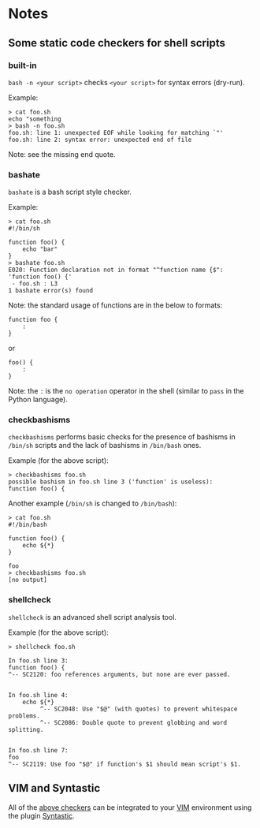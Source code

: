 # Notes
## Some static code checkers for shell scripts
### built-in
`bash -n <your script>` checks `<your script>` for syntax errors (dry-run).

Example:

    > cat foo.sh
    echo "something
    > bash -n foo.sh
    foo.sh: line 1: unexpected EOF while looking for matching `"'
    foo.sh: line 2: syntax error: unexpected end of file

Note: see the missing end quote.


### bashate
`bashate` is a bash script style checker.

Example:

    > cat foo.sh
    #!/bin/sh

    function foo() {
        echo "bar"
    }
    > bashate foo.sh
    E020: Function declaration not in format "^function name {$":
    'function foo() {'
     - foo.sh : L3
    1 bashate error(s) found

Note: the standard usage of functions are in the below to formats:

    function foo {
        :
    }

or

    foo() {
        :
    }

Note: the `:` is the `no operation` operator in the shell (similar to
`pass` in the Python language).


### checkbashisms
`checkbashisms` performs basic checks for the presence of bashisms
in `/bin/sh` scripts and the lack of bashisms in `/bin/bash` ones.

Example (for the above script):

    > checkbashisms foo.sh
    possible bashism in foo.sh line 3 ('function' is useless):
    function foo() {

Another example (`/bin/sh` is changed to `/bin/bash`):

    > cat foo.sh
    #!/bin/bash

    function foo() {
        echo ${*}
    }

    foo
    > checkbashisms foo.sh
    [no output]


### shellcheck
`shellcheck` is an advanced shell script analysis tool.

Example (for the above script):

    > shellcheck foo.sh
    
    In foo.sh line 3:
    function foo() {
    ^-- SC2120: foo references arguments, but none are ever passed.
    
    
    In foo.sh line 4:
        echo ${*}
             ^-- SC2048: Use "$@" (with quotes) to prevent whitespace problems.
             ^-- SC2086: Double quote to prevent globbing and word splitting.
    
    
    In foo.sh line 7:
    foo
    ^-- SC2119: Use foo "$@" if function's $1 should mean script's $1.

## VIM and Syntastic
All of the [above checkers](https://github.com/vim-syntastic/syntastic/tree/master/syntax_checkers/sh)
can be integrated to your [VIM](https://www.vim.org) environment using the plugin
[Syntastic](https://github.com/vim-syntastic/syntastic).
